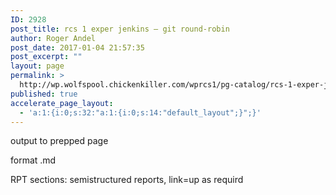 ```yaml
---
ID: 2928
post_title: rcs 1 exper jenkins – git round-robin
author: Roger Andel
post_date: 2017-01-04 21:57:35
post_excerpt: ""
layout: page
permalink: >
  http://wp.wolfspool.chickenkiller.com/wprcs1/pg-catalog/rcs-1-exper-jenkins-git-round-robin/
published: true
accelerate_page_layout:
  - 'a:1:{i:0;s:32:"a:1:{i:0;s:14:"default_layout";}";}'
---
```

output to prepped page

format .md

RPT sections: semistructured reports, link=up as requird

&nbsp;